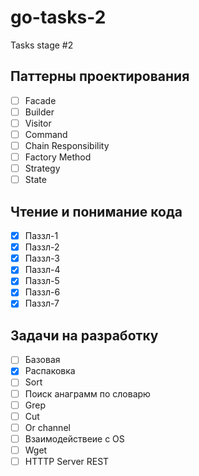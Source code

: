 # go-tasks-2
Tasks stage #2

## Паттерны проектирования
- [ ] Facade
- [ ] Builder
- [ ] Visitor
- [ ] Command
- [ ] Chain Responsibility
- [ ] Factory Method
- [ ] Strategy
- [ ] State

## Чтение и понимание кода
- [x] Паззл-1  
- [x] Паззл-2
- [x] Паззл-3
- [x] Паззл-4
- [x] Паззл-5
- [x] Паззл-6
- [x] Паззл-7

## Задачи на разработку
- [ ] Базовая
- [x] Распаковка
- [ ] Sort
- [ ] Поиск анаграмм по словарю
- [ ] Grep
- [ ] Cut
- [ ] Or channel
- [ ] Взаимодействеие с OS
- [ ] Wget
- [ ] HTTTP Server REST

